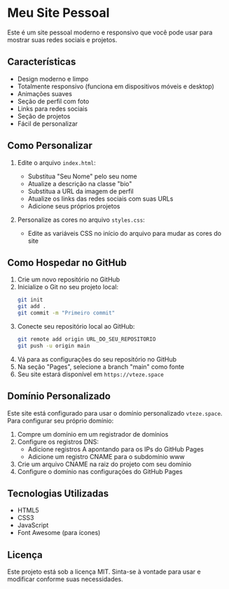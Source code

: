 # Meu Site Pessoal

Este é um site pessoal moderno e responsivo que você pode usar para mostrar suas redes sociais e projetos.

## Características

- Design moderno e limpo
- Totalmente responsivo (funciona em dispositivos móveis e desktop)
- Animações suaves
- Seção de perfil com foto
- Links para redes sociais
- Seção de projetos
- Fácil de personalizar

## Como Personalizar

1. Edite o arquivo `index.html`:

   - Substitua "Seu Nome" pelo seu nome
   - Atualize a descrição na classe "bio"
   - Substitua a URL da imagem de perfil
   - Atualize os links das redes sociais com suas URLs
   - Adicione seus próprios projetos

2. Personalize as cores no arquivo `styles.css`:
   - Edite as variáveis CSS no início do arquivo para mudar as cores do site

## Como Hospedar no GitHub

1. Crie um novo repositório no GitHub
2. Inicialize o Git no seu projeto local:
   ```bash
   git init
   git add .
   git commit -m "Primeiro commit"
   ```
3. Conecte seu repositório local ao GitHub:
   ```bash
   git remote add origin URL_DO_SEU_REPOSITORIO
   git push -u origin main
   ```
4. Vá para as configurações do seu repositório no GitHub
5. Na seção "Pages", selecione a branch "main" como fonte
6. Seu site estará disponível em `https://vteze.space`

## Domínio Personalizado

Este site está configurado para usar o domínio personalizado `vteze.space`. Para configurar seu próprio domínio:

1. Compre um domínio em um registrador de domínios
2. Configure os registros DNS:
   - Adicione registros A apontando para os IPs do GitHub Pages
   - Adicione um registro CNAME para o subdomínio www
3. Crie um arquivo CNAME na raiz do projeto com seu domínio
4. Configure o domínio nas configurações do GitHub Pages

## Tecnologias Utilizadas

- HTML5
- CSS3
- JavaScript
- Font Awesome (para ícones)

## Licença

Este projeto está sob a licença MIT. Sinta-se à vontade para usar e modificar conforme suas necessidades.
